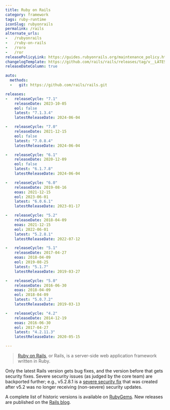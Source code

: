 ```yaml
---
title: Ruby on Rails
category: framework
tags: ruby-runtime
iconSlug: rubyonrails
permalink: /rails
alternate_urls:
-   /rubyonrails
-   /ruby-on-rails
-   /roro
-   /ror
releasePolicyLink: https://guides.rubyonrails.org/maintenance_policy.html
changelogTemplate: https://github.com/rails/rails/releases/tag/v__LATEST__
releaseDateColumn: true

auto:
  methods:
  -   git: https://github.com/rails/rails.git

releases:
-   releaseCycle: "7.1"
    releaseDate: 2023-10-05
    eol: false
    latest: "7.1.3.4"
    latestReleaseDate: 2024-06-04

-   releaseCycle: "7.0"
    releaseDate: 2021-12-15
    eol: false
    latest: "7.0.8.4"
    latestReleaseDate: 2024-06-04

-   releaseCycle: "6.1"
    releaseDate: 2020-12-09
    eol: false
    latest: "6.1.7.8"
    latestReleaseDate: 2024-06-04

-   releaseCycle: "6.0"
    releaseDate: 2019-08-16
    eoas: 2021-12-15
    eol: 2023-06-01
    latest: "6.0.6.1"
    latestReleaseDate: 2023-01-17

-   releaseCycle: "5.2"
    releaseDate: 2018-04-09
    eoas: 2021-12-15
    eol: 2022-06-01
    latest: "5.2.8.1"
    latestReleaseDate: 2022-07-12

-   releaseCycle: "5.1"
    releaseDate: 2017-04-27
    eoas: 2018-04-09
    eol: 2019-08-25
    latest: "5.1.7"
    latestReleaseDate: 2019-03-27

-   releaseCycle: "5.0"
    releaseDate: 2016-06-30
    eoas: 2018-04-09
    eol: 2018-04-09
    latest: "5.0.7.2"
    latestReleaseDate: 2019-03-13

-   releaseCycle: "4.2"
    releaseDate: 2014-12-19
    eoas: 2016-06-30
    eol: 2017-04-27
    latest: "4.2.11.3"
    latestReleaseDate: 2020-05-15

---
```


>[Ruby on Rails](https://rubyonrails.org/), or Rails, is a server-side web application framework
> written in Ruby.

Only the latest Rails version gets bug fixes, and the version before that gets security fixes.
Severe security issues (as judged by the core team) are backported further; e.g., v5.2.8.1 is a
[severe security fix](https://rubyonrails.org/2022/7/12/Rails-Versions-7-0-3-1-6-1-6-1-6-0-5-1-and-5-2-8-1-have-been-released)
that was created after v5.2 was no longer receiving (non-severe) security updates.

A complete list of historic versions is available on [RubyGems](https://rubygems.org/gems/rails/versions).
New releases are published on the [Rails blog](https://rubyonrails.org/category/releases).
